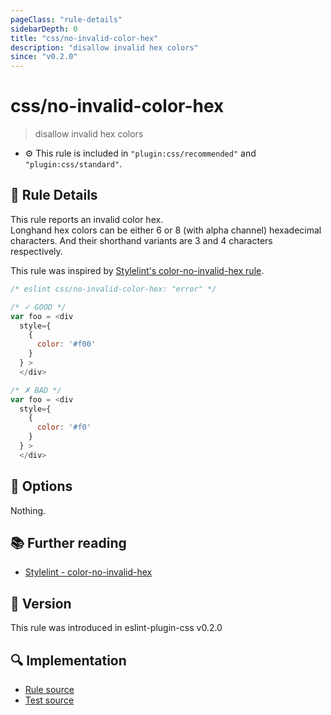 ```yaml
---
pageClass: "rule-details"
sidebarDepth: 0
title: "css/no-invalid-color-hex"
description: "disallow invalid hex colors"
since: "v0.2.0"
---
```

# css/no-invalid-color-hex

> disallow invalid hex colors

- :gear: This rule is included in `"plugin:css/recommended"` and `"plugin:css/standard"`.

## :book: Rule Details

This rule reports an invalid color hex.  
Longhand hex colors can be either 6 or 8 (with alpha channel) hexadecimal characters. And their shorthand variants are 3 and 4 characters respectively.

This rule was inspired by [Stylelint's color-no-invalid-hex rule](https://stylelint.io/user-guide/rules/list/color-no-invalid-hex/).

<eslint-code-block>

```js
/* eslint css/no-invalid-color-hex: "error" */

/* ✓ GOOD */
var foo = <div
  style={
    {
      color: '#f00'
    }
  } >
  </div>

/* ✗ BAD */
var foo = <div
  style={
    {
      color: '#f0'
    }
  } >
  </div>
```

</eslint-code-block>

## :wrench: Options

Nothing.

## :books: Further reading

- [Stylelint - color-no-invalid-hex]

[Stylelint - color-no-invalid-hex]: https://stylelint.io/user-guide/rules/list/color-no-invalid-hex/

## :rocket: Version

This rule was introduced in eslint-plugin-css v0.2.0

## :mag: Implementation

- [Rule source](https://github.com/ota-meshi/eslint-plugin-css/blob/main/lib/rules/no-invalid-color-hex.ts)
- [Test source](https://github.com/ota-meshi/eslint-plugin-css/blob/main/tests/lib/rules/no-invalid-color-hex.ts)
